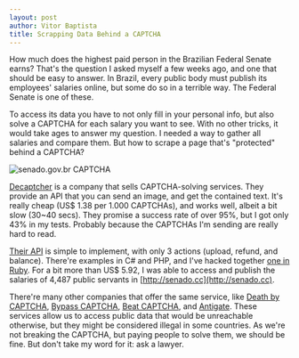 ```yaml
---
layout: post
author: Vitor Baptista
title: Scrapping Data Behind a CAPTCHA
---
```


How much does the highest paid person in the Brazilian Federal Senate earns?
That's the question I asked myself a few weeks ago, and one that should be
easy to answer. In Brazil, every public body must publish its employees'
salaries online, but some do so in a terrible way. The Federal Senate is
one of these.

To access its data you have to not only fill in your personal info, but also
solve a CAPTCHA for each salary you want to see. With no other tricks, it would
take ages to answer my question. I needed a way to gather all salaries and
compare them. But how to scrape a page that's "protected" behind a CAPTCHA?

<img src="http://www.senado.gov.br/transparencia/servidores/captcha.asp"
style="margin: 0 auto; display: block;" alt="senado.gov.br CAPTCHA" />

[Decaptcher](http://decaptcher.com) is a company that sells CAPTCHA-solving
services. They provide an API that you can send an image, and get the contained
text. It's really cheap (US$ 1.38 per 1.000 CAPTCHAs), and works well, albeit a
bit slow (30~40 secs).  They promise a success rate of over 95%, but I got only
43% in my tests. Probably because the CAPTCHAs I'm sending are really hard to read.

[Their API](http://decaptcher.org/api) is simple to implement, with only 3
actions (upload, refund, and balance). There're examples in C# and PHP, and
I've hacked together [one in Ruby](https://gist.github.com/4063793). For a
bit more than US$ 5.92, I was able to access and publish the salaries of
4,487 public servants in [http://senado.cc](http://senado.cc).

There're many other companies that offer the same service, like
[Death by CAPTCHA](http://deathbycaptcha.com), [Bypass CAPTCHA](http://bypasscaptcha.com/),
[Beat CAPTCHA](http://www.beatcaptchas.com/), and [Antigate](http://antigate.com/).
These services allow us to access public data that would be unreachable otherwise,
but they might be considered illegal in some countries. As we're not breaking the
CAPTCHA, but paying people to solve them, we should be fine. But don't take my word
for it: ask a lawyer.
